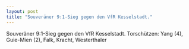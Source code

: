 ```yaml
---
layout: post
title: "Souveräner 9:1-Sieg gegen den VfR Kesselstadt."
---
```


Souveräner 9:1-Sieg gegen den VfR Kesselstadt. Torschützen: Yang (4), Guie-Mien (2), Falk, Kracht, Westerthaler

